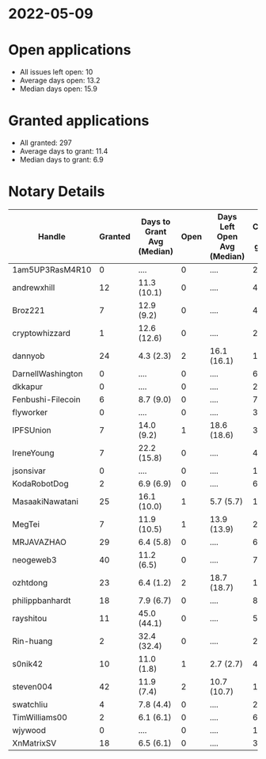 2022-05-09
==========

# Open applications

- All issues left open: 10
- Average days open: 13.2
- Median days open: 15.9

# Granted applications

- All granted: 297
- Average days to grant: 11.4
- Median days to grant: 6.9

# Notary Details

| Handle            |   Granted | Days to Grant Avg (Median)   |   Open | Days Left Open Avg (Median)   |   Closed (no grant) |
|-------------------|-----------|------------------------------|--------|-------------------------------|---------------------|
| 1am5UP3RasM4R10   |         0 | ....                         |      0 | ....                          |                   2 |
| andrewxhill       |        12 | 11.3  (10.1)                 |      0 | ....                          |                  46 |
| Broz221           |         7 | 12.9  (9.2)                  |      0 | ....                          |                  41 |
| cryptowhizzard    |         1 | 12.6  (12.6)                 |      0 | ....                          |                  20 |
| dannyob           |        24 | 4.3  (2.3)                   |      2 | 16.1  (16.1)                  |                 117 |
| DarnellWashington |         0 | ....                         |      0 | ....                          |                   6 |
| dkkapur           |         0 | ....                         |      0 | ....                          |                   2 |
| Fenbushi-Filecoin |         6 | 8.7  (9.0)                   |      0 | ....                          |                  79 |
| flyworker         |         0 | ....                         |      0 | ....                          |                   3 |
| IPFSUnion         |         7 | 14.0  (9.2)                  |      1 | 18.6  (18.6)                  |                  30 |
| IreneYoung        |         7 | 22.2  (15.8)                 |      0 | ....                          |                  42 |
| jsonsivar         |         0 | ....                         |      0 | ....                          |                  13 |
| KodaRobotDog      |         2 | 6.9  (6.9)                   |      0 | ....                          |                   6 |
| MasaakiNawatani   |        25 | 16.1  (10.0)                 |      1 | 5.7  (5.7)                    |                 104 |
| MegTei            |         7 | 11.9  (10.5)                 |      1 | 13.9  (13.9)                  |                  23 |
| MRJAVAZHAO        |        29 | 6.4  (5.8)                   |      0 | ....                          |                  68 |
| neogeweb3         |        40 | 11.2  (6.5)                  |      0 | ....                          |                  77 |
| ozhtdong          |        23 | 6.4  (1.2)                   |      2 | 18.7  (18.7)                  |                 117 |
| philippbanhardt   |        18 | 7.9  (6.7)                   |      0 | ....                          |                  81 |
| rayshitou         |        11 | 45.0  (44.1)                 |      0 | ....                          |                  58 |
| Rin-huang         |         2 | 32.4  (32.4)                 |      0 | ....                          |                   2 |
| s0nik42           |        10 | 11.0  (1.8)                  |      1 | 2.7  (2.7)                    |                  40 |
| steven004         |        42 | 11.9  (7.4)                  |      2 | 10.7  (10.7)                  |                 152 |
| swatchliu         |         4 | 7.8  (4.4)                   |      0 | ....                          |                  26 |
| TimWilliams00     |         2 | 6.1  (6.1)                   |      0 | ....                          |                   6 |
| wjywood           |         0 | ....                         |      0 | ....                          |                  11 |
| XnMatrixSV        |        18 | 6.5  (6.1)                   |      0 | ....                          |                  33 |